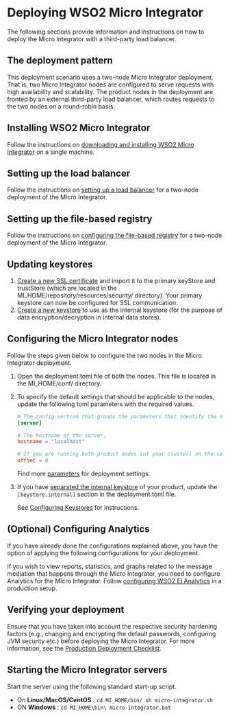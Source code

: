 # Deploying WSO2 Micro Integrator
The following sections provide information and instructions on how to deploy the Micro Integrator with a third-party load balancer.

## The deployment pattern

This deployment scenario uses a two-node Micro Integrator deployment. That is, two Micro Integrator nodes are configured to serve requests with high availability and scalability. The product nodes in the deployment are fronted by an external third-party load balancer, which routes requests to the two nodes on a round-robin basis.

## Installing WSO2 Micro Integrator

Follow the instructions on [downloading and installing WSO2 Micro Integrator](../../setup/installation/install_in_vm.md) on a single machine.

## Setting up the load balancer

Follow the instructions on [setting up a load balancer](../../setup/deployment/setting_up_lb.md) for a two-node deployment of the Micro Integrator.

## Setting up the file-based registry

Follow the instructions on [configuring the file-based registry](../../setup/deployment/file_based_registry.md) for a two-node deployment of the Micro Integrator.

## Updating keystores

1. [Create a new SSL certificate](../../setup/security/importing_ssl_certificate.md) and import it to the primary keyStore and trustStore (which are located in the MI_HOME/repository/resources/security/ directory). Your primary keystore can now be configured for SSL communication.
2. [Create a new keystore](../../setup/security/creating_keystores.md) to use as the internal keystore (for the purpose of data encryption/decryption in internal data stores).

## Configuring the Micro Integrator nodes

Follow the steps given below to configure the two nodes in the Micro Integrator deployment.

1. Open the deployment.toml file of both the nodes. This file is located in the MI_HOME/conf/ directory.
2. To specify the default settings that should be applicable to the nodes, update the following toml parameters with the required values.

    ```toml
    # The config section that groups the parameters that identify the server.
    [server]

    # The hostname of the server.
    hostname = "localhost"

    # If you are running both product nodes (of your cluster) on the same VM, set a port offset for on the servers.
    offset = 0
    ```
   Find more [parameters](../../../references/config-catalog/#deployment) for deployment settings.

3. If you have [separated the internal keystore](../../setup/deployment/deploying_wso2_ei.md#updating-keystores) of your product, update the `[keystore.internal]` section in the deployment.toml file.
   
    See [Configuring Keystores](../../setup/security/configuring_keystores.md) for instructions.
    
## (Optional) Configuring Analytics

If you have already done the configurations explained above, you have the option of applying the following configurations for your deployment.

If you wish to view reports, statistics, and graphs related to the message mediation that happens through the Micro Integrator, you need to configure Analytics for the Micro Integrator. Follow [configuring WSO2 EI Analytics](../../../administer-and-observe/using-the-analytics-dashboard) in a production setup.

## Verifying your deployment

Ensure that you have taken into account the respective security hardening factors (e.g., changing and encrypting the default passwords, configuring JVM security etc.) before deploying the Micro Integrator. For more information, see the [Production Deployment Checklist](../../setup/deployment/deployment_checklist.md).

## Starting the Micro Integrator servers

Start the server using the following standard start-up script.

* On **Linux/MacOS/CentOS** : `cd MI_HOME/bin/ sh micro-integrator.sh`
* ON **Windows** : `cd MI_HOME\bin\ micro-integrator.bat`